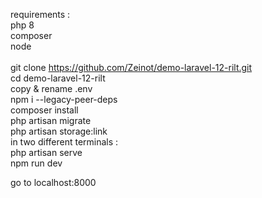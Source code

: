 requirements : <br/>
php 8 <br/>
composer <br/>
node<br/>
<br/>
git clone https://github.com/Zeinot/demo-laravel-12-rilt.git <br/>
cd demo-laravel-12-rilt <br/>
copy & rename .env <br/>
npm i --legacy-peer-deps <br/>
composer install <br/>
php artisan migrate <br/>
php artisan storage:link <br/>
in two different terminals : <br/>
php artisan serve <br/>
npm run dev <br/>

go to localhost:8000 <br/>
